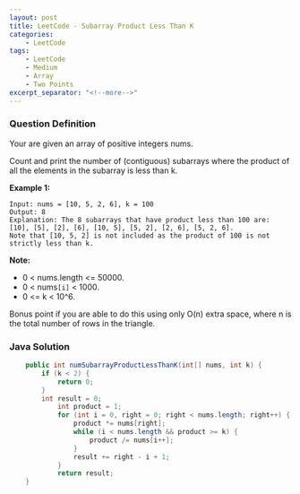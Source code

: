 ```yaml
---
layout: post
title: LeetCode - Subarray Product Less Than K
categories:
    - LeetCode
tags:
    - LeetCode
    - Medium
    - Array
    - Two Points
excerpt_separator: "<!--more-->"
---
```


### Question Definition

Your are given an array of positive integers nums.

Count and print the number of (contiguous) subarrays where the product of all the elements in the subarray is less than k.
<!--more-->

**Example 1:**
```
Input: nums = [10, 5, 2, 6], k = 100
Output: 8
Explanation: The 8 subarrays that have product less than 100 are: [10], [5], [2], [6], [10, 5], [5, 2], [2, 6], [5, 2, 6].
Note that [10, 5, 2] is not included as the product of 100 is not strictly less than k.
```

**Note:**

* 0 < nums.length <= 50000.
* 0 < nums`[i]` < 1000.
* 0 <= k < 10^6.

Bonus point if you are able to do this using only O(n) extra space, where n is the total number of rows in the triangle.


### Java Solution
```java
    public int numSubarrayProductLessThanK(int[] nums, int k) {
        if (k < 2) {
            return 0;
        }
        int result = 0;
            int product = 1;
            for (int i = 0, right = 0; right < nums.length; right++) {
                product *= nums[right];
                while (i < nums.length && product >= k) {
                    product /= nums[i++];
                }
                result += right - i + 1;
            }
            return result;
    }
```
